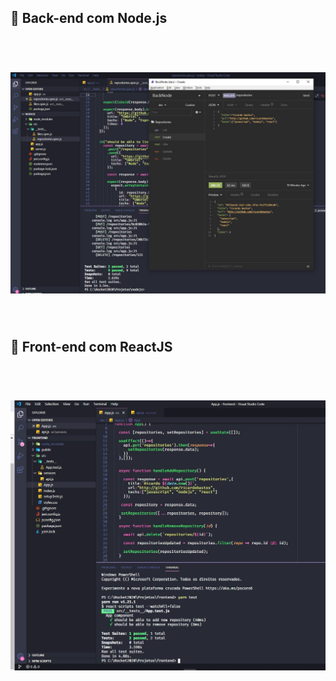 ## :rocket: Back-end com Node.js
<br>
<h1 align="center">
    <img alt="NodeApi" src="https://github.com/RicardoBastos/Bootcamp2020/blob/master/backend/NodeCap2.JPG" />
</h1>
<br>

## :rocket: Front-end com ReactJS
<br>
<h1 align="center">
    <img alt="React" src="https://github.com/RicardoBastos/Bootcamp2020/blob/master/frontend/ReactCapt.JPG" />
</h1>
